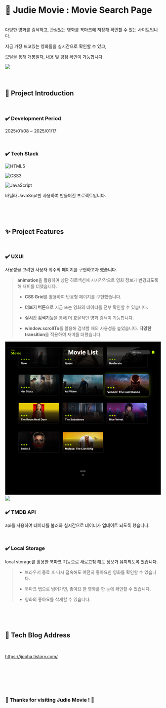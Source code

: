 <!-- ####### 헤더 -->

# :movie_camera: Judie Movie : Movie Search Page
<br/>
다양한 영화를 검색하고, 관심있는 영화를 북마크에 저장해 확인할 수 있는 사이트입니다.

지금 가장 뜨고있는 영화들을 실시간으로 확인할 수 있고,

모달을 통해 개봉일자, 내용 및 평점 확인이 가능합니다.
<br/>

<img src="./src/Screenshot _home.png">

<br/>
<br/>
<br/>

<!-- ####### 프로젝트 소개 -->

<!-- 제목 -->

## :microphone: Project Introduction
<br/>

<!-- 기간 -->

### :heavy_check_mark: **Development Period**
2025/01/08 ~ 2025/01/17

<br/>
<!-- 테크 스택 -->

### :heavy_check_mark: **Tech Stack**
![HTML5](https://img.shields.io/badge/html5-%23E34F26.svg?style=for-the-badge&logo=html5&logoColor=white)

![CSS3](https://img.shields.io/badge/css3-%231572B6.svg?style=for-the-badge&logo=css3&logoColor=white)

![JavaScript](https://img.shields.io/badge/javascript-%23323330.svg?style=for-the-badge&logo=javascript&logoColor=%23F7DF1E)

바닐라 JavaSript만 사용하여 만들어진 프로젝트입니다.

<br/>
<br/>
<br/>

<!-- ####### 프로젝트 특징 -->

<!-- 제목 -->

## :sparkles: Project Features
<br/>

<!-- 특징 하나 -->

### :heavy_check_mark: **UXUI**

사용성을 고려한 사용자 위주의 페이지를 구현하고자 했습니다.

> **animation**을 활용하여 상단 히로섹션에 시시각각으로 영화 정보가 변경되도록 해 재미를 더했습니다.
>
> - **CSS Grid**를 활용하여 반응형 페이지를 구현했습니다.
> 
> - **더보기 버튼**으로 지금 뜨는 영화의 데이터를 전부 확인할 수 있습니다.
> 
> - **실시간 검색기능**을 통해 더 효율적인 영화 검색이 가능합니다.
> 
> - **window.scrollTo**를 활용해 검색할 때의 사용성을 높였습니다.
> **다양한 transition**을 적용하여 재미를 더했습니다.

<img src="./src/Screenshot _movieList.png">
<br/>
<img src="./src/Screenshot _modal.png">


<br/>

<!-- 특징 둘 -->

### :heavy_check_mark: **TMDB API**

api를 사용하여 데이터를 불러와 실시간으로 데이터가 업데이트 되도록 했습니다.

<br/>

### :heavy_check_mark: **Local Storage**

local storage를 활용한 북마크 기능으로 새로고침 해도 정보가 유지되도록 했습니다.

> - 브라우저 종료 후 다시 접속해도 여전히 좋아요한 영화를 확인할 수 있습니다.
>
> - 북마크 탭으로 넘어가면, 좋아요 한 영화를 한 눈에 확인할 수 있습니다.
>
> - 영화의 좋아요를 삭제할 수 있습니다.
<br/>
<br/>
<br/>

## :paperclip: Tech Blog Address

<br/>

https://ijooha.tistory.com/

<br/>
<br/>
<br/>
<br/>
<br/>

### :star2: Thanks for visiting **Judie Movie** ! :star2:

<br/>
<br/>
<br/>
<br/>
<br/>
